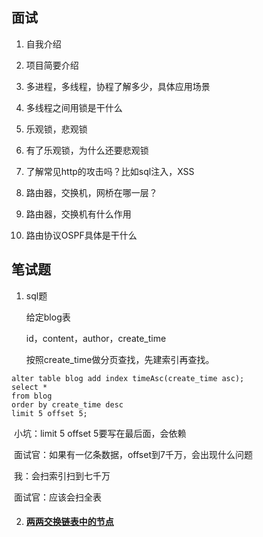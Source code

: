 ## 面试

1. 自我介绍

2. 项目简要介绍

3. 多进程，多线程，协程了解多少，具体应用场景

2. 多线程之间用锁是干什么

3. 乐观锁，悲观锁

4. 有了乐观锁，为什么还要悲观锁

5.  了解常见http的攻击吗？比如sql注入，XSS

6. 路由器，交换机，网桥在哪一层？

7. 路由器，交换机有什么作用

8. 路由协议OSPF具体是干什么

## 笔试题

1. sql题

   给定blog表

   id，content，author，create_time

   按照create_time做分页查找，先建索引再查找。

```
alter table blog add index timeAsc(create_time asc);
select *
from blog
order by create_time desc
limit 5 offset 5;
```

​	小坑：limit 5 offset 5要写在最后面，会依赖

​	面试官：如果有一亿条数据，offset到7千万，会出现什么问题

​	我：会扫索引扫到七千万

​	面试官：应该会扫全表

2. #### [两两交换链表中的节点](https://leetcode-cn.com/problems/swap-nodes-in-pairs/)